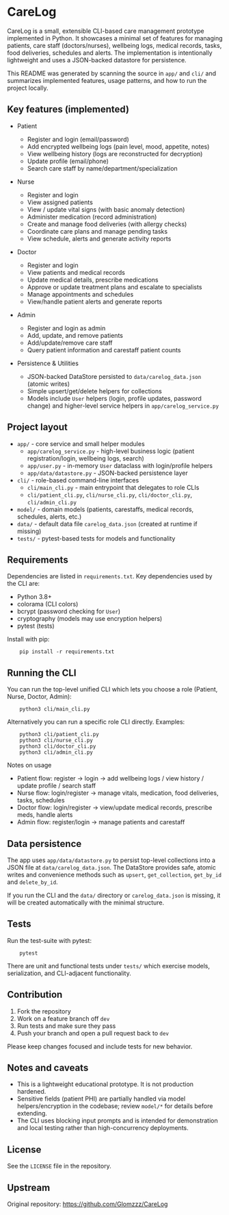 # CareLog
CareLog is a small, extensible CLI-based care management prototype implemented in Python. It showcases a minimal set of features for managing patients, care staff (doctors/nurses), wellbeing logs, medical records, tasks, food deliveries, schedules and alerts. The implementation is intentionally lightweight and uses a JSON-backed datastore for persistence.

This README was generated by scanning the source in `app/` and `cli/` and summarizes implemented features, usage patterns, and how to run the project locally.

## Key features (implemented)

- Patient
	- Register and login (email/password)
	- Add encrypted wellbeing logs (pain level, mood, appetite, notes)
	- View wellbeing history (logs are reconstructed for decryption)
	- Update profile (email/phone)
	- Search care staff by name/department/specialization

- Nurse
	- Register and login
	- View assigned patients
	- View / update vital signs (with basic anomaly detection)
	- Administer medication (record administration)
	- Create and manage food deliveries (with allergy checks)
	- Coordinate care plans and manage pending tasks
	- View schedule, alerts and generate activity reports

- Doctor
	- Register and login
	- View patients and medical records
	- Update medical details, prescribe medications
	- Approve or update treatment plans and escalate to specialists
	- Manage appointments and schedules
	- View/handle patient alerts and generate reports

- Admin
	- Register and login as admin
	- Add, update, and remove patients
	- Add/update/remove care staff
	- Query patient information and carestaff patient counts

- Persistence & Utilities
	- JSON-backed DataStore persisted to `data/carelog_data.json` (atomic writes)
	- Simple upsert/get/delete helpers for collections
	- Models include `User` helpers (login, profile updates, password change) and higher-level service helpers in `app/carelog_service.py`

## Project layout

- `app/` - core service and small helper modules
	- `app/carelog_service.py` - high-level business logic (patient registration/login, wellbeing logs, search)
	- `app/user.py` - in-memory `User` dataclass with login/profile helpers
	- `app/data/datastore.py` - JSON-backed persistence layer
- `cli/` - role-based command-line interfaces
	- `cli/main_cli.py` - main entrypoint that delegates to role CLIs
	- `cli/patient_cli.py`, `cli/nurse_cli.py`, `cli/doctor_cli.py`, `cli/admin_cli.py`
- `model/` - domain models (patients, carestaffs, medical records, schedules, alerts, etc.)
- `data/` - default data file `carelog_data.json` (created at runtime if missing)
- `tests/` - pytest-based tests for models and functionality

## Requirements

Dependencies are listed in `requirements.txt`. Key dependencies used by the CLI are:

- Python 3.8+
- colorama (CLI colors)
- bcrypt (password checking for `User`)
- cryptography (models may use encryption helpers)
- pytest (tests)

Install with pip:

		pip install -r requirements.txt

## Running the CLI

You can run the top-level unified CLI which lets you choose a role (Patient, Nurse, Doctor, Admin):

		python3 cli/main_cli.py

Alternatively you can run a specific role CLI directly. Examples:

		python3 cli/patient_cli.py
		python3 cli/nurse_cli.py
		python3 cli/doctor_cli.py
		python3 cli/admin_cli.py

Notes on usage
- Patient flow: register -> login -> add wellbeing logs / view history / update profile / search staff
- Nurse flow: login/register -> manage vitals, medication, food deliveries, tasks, schedules
- Doctor flow: login/register -> view/update medical records, prescribe meds, handle alerts
- Admin flow: register/login -> manage patients and carestaff

## Data persistence

The app uses `app/data/datastore.py` to persist top-level collections into a JSON file at `data/carelog_data.json`. The DataStore provides safe, atomic writes and convenience methods such as `upsert`, `get_collection`, `get_by_id` and `delete_by_id`.

If you run the CLI and the `data/` directory or `carelog_data.json` is missing, it will be created automatically with the minimal structure.

## Tests

Run the test-suite with pytest:

		pytest

There are unit and functional tests under `tests/` which exercise models, serialization, and CLI-adjacent functionality.

## Contribution

1. Fork the repository
2. Work on a feature branch off `dev`
3. Run tests and make sure they pass
4. Push your branch and open a pull request back to `dev`

Please keep changes focused and include tests for new behavior.

## Notes and caveats

- This is a lightweight educational prototype. It is not production hardened.
- Sensitive fields (patient PHI) are partially handled via model helpers/encryption in the codebase; review `model/*` for details before extending.
- The CLI uses blocking input prompts and is intended for demonstration and local testing rather than high-concurrency deployments.

## License

See the `LICENSE` file in the repository.

## Upstream

Original repository: https://github.com/Glomzzz/CareLog
